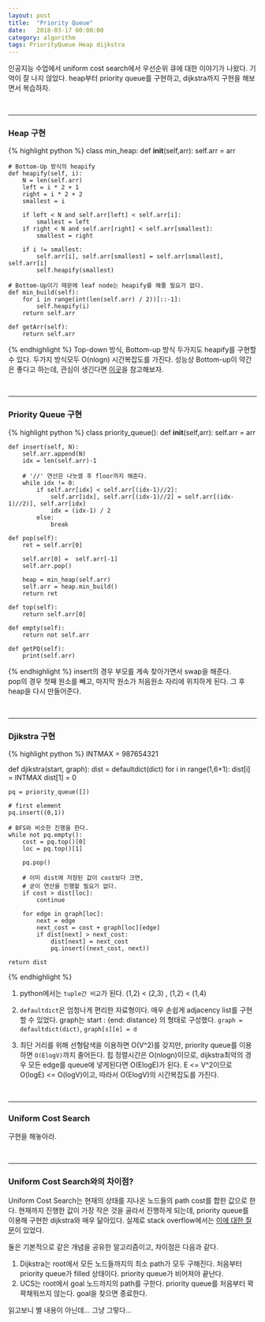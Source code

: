 ```yaml
---
layout: post
title:  "Priority Queue"
date:   2018-03-17 00:00:00
category: algorithm
tags: PriorityQueue Heap dijkstra
---
```


인공지능 수업에서 uniform cost search에서 우선순위 큐에 대한 이야기가 나왔다. 기억이 잘 나지 않았다. heap부터 priority queue를 구현하고, dijkstra까지 구현을 해보면서 복습하자.
<!-- more -->

<br>

---
### Heap 구현  

{% highlight python %}
class min_heap:
	def __init__(self,arr):
		self.arr = arr

	# Bottom-Up 방식의 heapify
	def heapify(self, i):
		N = len(self.arr)
		left = i * 2 + 1
		right = i * 2 + 2
		smallest = i

		if left < N and self.arr[left] < self.arr[i]:
			smallest = left
		if right < N and self.arr[right] < self.arr[smallest]:
			smallest = right

		if i != smallest:
			self.arr[i], self.arr[smallest] = self.arr[smallest], self.arr[i]
			self.heapify(smallest)

	# Bottom-Up이기 때문에 leaf node는 heapify를 해줄 필요가 없다.
	def min_build(self):
		for i in range(int(len(self.arr) / 2))[::-1]:
			self.heapify(i)
		return self.arr

	def getArr(self):
		return self.arr

{% endhighlight %}
Top-down 방식, Bottom-up 방식 두가지도 heapify를 구현할 수 있다. 두가지 방식모두 O(nlogn) 시간복잡도를 가진다. 성능상 Bottom-up이 약간은 좋다고 하는데, 관심이 생긴다면 [이곳](http://www.cs.umd.edu/~meesh/351/mount/lectures/lect14-heapsort-analysis-part.pdf)을 참고해보자.

<br>

---
### Priority Queue 구현  


{% highlight python %}
class priority_queue():
	def __init__(self,arr):
		self.arr = arr

	def insert(self, N):
		self.arr.append(N)
		idx = len(self.arr)-1

		# '//' 연산은 나눗셈 후 floor까지 해준다.
		while idx != 0:
			if self.arr[idx] < self.arr[(idx-1)//2]:
				self.arr[idx], self.arr[(idx-1)//2] = self.arr[(idx-1)//2)], self.arr[idx]
				idx = (idx-1) / 2
			else:
				break
		
	def pop(self):
		ret = self.arr[0]

		self.arr[0] =  self.arr[-1]
		self.arr.pop()

		heap = min_heap(self.arr)
		self.arr = heap.min_build()
		return ret

	def top(self):
		return self.arr[0]

	def empty(self):
		return not self.arr

	def getPQ(self):
		print(self.arr)

{% endhighlight %}
insert의 경우 부모를 계속 찾아가면서 swap을 해준다.  
pop의 경우 첫째 원소를 빼고, 마지막 원소가 처음원소 자리에 위치하게 된다. 그 후 heap을 다시 만들어준다.


<br>

---
### Djikstra 구현  

{% highlight python %}
INTMAX = 987654321

def djikstra(start, graph):
	dist = defaultdict(dict)
	for i in range(1,6+1):
		dist[i] = INTMAX
	dist[1] = 0	

	pq = priority_queue([])

	# first element
	pq.insert((0,1))

	# BFS와 비슷한 진행을 한다.
	while not pq.empty():
		cost = pq.top()[0]
		loc = pq.top()[1]

		pq.pop()

		# 이미 dist에 저장된 값이 cost보다 크면,
		# 굳이 연산을 진행할 필요가 없다.
		if cost > dist[loc]:
			continue

		for edge in graph[loc]:
			next = edge
			next_cost = cost + graph[loc][edge]
			if dist[next] > next_cost:
				dist[next] = next_cost
				pq.insert((next_cost, next))
	
	return dist
{% endhighlight %}
1. python에서는 `tuple간 비교`가 된다. (1,2) < (2,3) , (1,2) < (1,4)
2. `defaultdict`은 엄청나게 편리한 자료형이다. 매우 손쉽게 adjacency list를 구현할 수 있었다. graph는 start : {end: distance} 의 형태로 구성했다. `graph = defaultdict(dict)`, `graph[s][e] = d`

3. 최단 거리를 위해 선형탐색을 이용하면 O(V^2)를 갖지만, priority queue를 이용하면 `O(ElogV)`까지 줄어든다. 힙 정렬시간은 O(nlogn)이므로, dijkstra최악의 경우 모든 edge를 queue에 넣게된다면 O(ElogE)가 된다. E <= V^2이므로 O(logE) <= O(logV)이고, 따라서 O(ElogV)의 시간복잡도를 가진다.

<br>

---
### Uniform Cost Search

구현을 해놓아라.

<br>

---
### Uniform Cost Search와의 차이점?

Uniform Cost Search는 현재의 상태를 지나온 노드들의 path cost를 합한 값으로 한다. 현재까지 진행한 값이 가장 작은 것을 골라서 진행하게 되는데, priority queue를 이용해 구현한 dijkstra와 매우 닮아있다. 실제로 stack overflow에서는 [이에 대한 질문](https://stackoverflow.com/questions/12806452/whats-the-difference-between-uniform-cost-search-and-dijkstras-algorithm)이 있었다.

둘은 기본적으로 같은 개념을 공유한 알고리즘이고, 차이점은 다음과 같다.
1. Dijkstra는 root에서 모든 노드들까지의 최소 path가 모두 구해진다. 처음부터 priority queue가 filled 상태이다. priority queue가 비어져야 끝난다.
2. UCS는 root에서 goal 노드까지의 path를 구한다. priority queue를 처음부터 꽉꽉채워쓰지 않는다. goal을 찾으면 종료한다.

읽고보니 별 내용이 아닌데... 그냥 그렇다...
